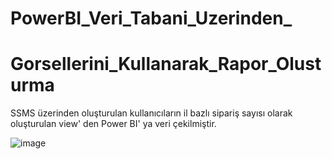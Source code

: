 # PowerBI_Veri_Tabani_Uzerinden_
# Gorsellerini_Kullanarak_Rapor_Olusturma

SSMS üzerinden oluşturulan kullanıcıların il bazlı sipariş sayısı olarak oluşturulan view' den Power BI' ya veri çekilmiştir. 

![image](https://github.com/elifzgnrl/PowerBI_Veri_Tabani_Uzerinden_Gorsellerini_Kullanarak_Rapor_Olusturma/assets/90255753/1f60bfdc-f00b-4850-b3c3-e6c5351f2d48)
